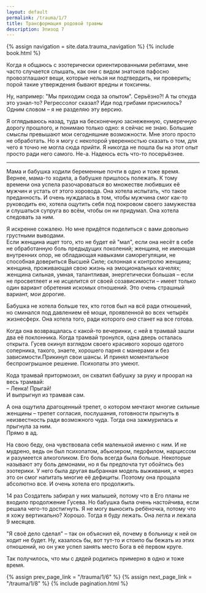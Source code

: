 ```yaml
---
layout: default
permalink: /trauma/1/7
title: Трансформация родовой травмы
description: Эпизод 7
---
```

{% assign navigation  = site.data.trauma_navigation %}
{% include book.html %}

Когда я общаюсь с эзотерически ориентированными ребятами, мне часто случается слышать, как они с видом знатоков пафосно провозглашают вещи, которые нельзя ни подтвердить, ни проверить; порой такие утверждения бывают вредны и токсичны.

Ну, например: "Мы приходим сюда за опытом". Серьёзно?! А ты откуда это узнал-то? Регрессолог сказал? Иди под грибами приснилось?  
Одним словом – я не разделяю эту версию.

Я оглядываюсь назад, туда на бесконечную заснеженную, сумеречную дорогу прошлого, и понимаю только одно: я сейчас не знаю. Большие смыслы превышают мои сегодняшние возможности. Мне этого просто не обработать. Но я могу с некоторой уверенностью сказать о том, для чего я точно не могла сюда прийти. Я никогда не пошла бы на этот опыт просто ради него самого. Не-а. Надеюсь есть что-то посерьёзнее.

***

Мама и бабушка ходили беременные почти в одно и тоже время. Вернее, мама-то ходила, а бабушке пришлось полежать. К тому времени она успела разочароваться во множестве любивших её мужчин и устать от этого хоровода. Она хотела испытать, что такое преданность. И очень нуждалась в том, чтобы мужчина смог как-то руководить ею, хотела ощутить себя под покровом своего замужества и слушаться супруга во всём, чтобы он ни придумал. Она хотела следовать за ним.

Я искренне сожалею. Но мне придётся поделиться с вами довольно грустными выводами.  
Если женщина ищет того, кто не будет ей "мал", если она несёт в себе не обработанную боль предыдущих поколений; женщина, не имеющая внутренних опор, не обладающая навыками саморегуляции, не способная довериться Высшей Силе; склонная к контролю женщина; женщина, проживающая свою жизнь на эмоциональных качелях; женщина сильная, умная, талантливая, энергетически большая – если не просветлеет и не исцелится от своей созависимости – имеет только один вариант обретения искомых отношений. Это очень страшный вариант, мои дорогие.

Бабушка не хотела больше тех, кто готов был на всё ради отношений, но сминался под давлением её мощи, проявленной во всех четырёх жизнесферх. Она хотела того, ради которого *она* станет на все готова.

Когда она возвращалась с какой-то вечеринки, с ней в трамвай зашли два её поклонника. Когда трамвай тронулся, одна дверь осталась открыта. Гусев окинул взглядом своего красивого хорошо одетого соперника, такого, знаете, хорошего парня с манерами и без зависимости.Прикинул свои шансы. И принял моментальное беспроигрышное решение. Психопаты это умеют.

Кода трамвай притормозил, он схватил бабушку за руку и проорал на весь трамвай:  
– Ленка! Прыгай!  
И выпрыгнул из трамвая сам.

А она ощутила драгоценный трепет, о котором мечтают многие сильные женщины – трепет согласия, послушания, готовности прыгнуть в неизвестность ради возможного чуда. Тогда она зажмурилась и прыгнула за ним.  
Прямо в ад.

На свою беду, она чувствовала себя маленькой именно с ним. И не мудрено, ведь он был психопатом, абьюзером, педофилом, нарциссом и разумеется алкоголиком. Его боль всегда была больше. Некоторые называют эту боль демонами, но я бы предпочла тут обойтись без эзотерики. У него была другая выбранная модель выживания, и через это он смог напитать многие её дефициты. Поэтому она прощала абсолютно все. И очень хотела его продолжить.

14 раз Создатель забирал у них малышей, потому что в Его планы не входило продолжение Гусева. Но бабушка была очень настойчива, если решала чего-то достигнуть. Я не могу выносить ребёночка, потому что я хожу вертикально? Хорошо. Тогда я буду лежать.
Она легла и лежала 9 месяцев.

"Я своё дело сделал" – так он объяснил ей, почему в больницу к ней он ходит не будет. Ну, казалось бы, вот тут-то и стоило бы бежать из этих отношений, но он уже успел занять место Бога в её первом круге.

Так получилось, что мы с дядей родились примерно в одно и тоже время.

{% assign prev_page_link = "/trauma/1/6" %}
{% assign next_page_link = "/trauma/1/8" %}
{% include pagination.html %}